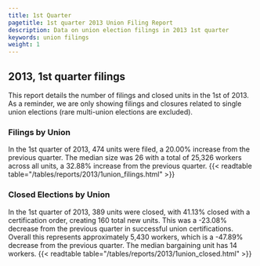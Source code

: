 ```yaml
---
title: 1st Quarter 
pagetitle: 1st quarter 2013 Union Filing Report
description: Data on union election filings in 2013 1st quarter 
keywords: union filings
weight: 1
---
```


## 2013, 1st quarter filings

This report details the number of filings and closed units in the 1st of 2013. As a reminder, we are only showing filings and closures related to single union elections (rare multi-union elections are excluded).

### Filings by Union
In the 1st quarter of 2013, 474 units were filed, a 20.00% increase from the previous quarter. The median size was 26 with a total of 25,326 workers across all units, a 32.88% increase from the previous quarter.
{{< readtable table="/tables/reports/2013/1union_filings.html" >}}

### Closed Elections by Union
In the 1st quarter of 2013, 389 units were closed, with 41.13% closed with a certification order, creating 160 total new units. This was a -23.08% decrease from the previous quarter in successful union certifications. Overall this represents approximately 5,430 workers, which is a -47.89% decrease from the previous quarter. The median bargaining unit has 14 workers.
{{< readtable table="/tables/reports/2013/1union_closed.html" >}}
